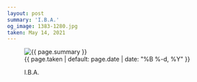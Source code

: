 ```yaml
---
layout: post
summary: 'I.B.A.'
og_image: 1383-1280.jpg
taken: May 14, 2021
---
```


<figure class="post" data-src="{{ site.assets_url }}/{{ page.og_image }}">
<img alt="{{ page.summary }}" sizes="(min-width: 700px) 50vw, calc(100vw - 2rem)" src="{{ site.assets_url }}/1383-640.jpg" srcset="{{ site.assets_url }}/1383-320.jpg 320w, {{ site.assets_url }}/1383-640.jpg 640w, {{ site.assets_url }}/1383-960.jpg 960w, {{ site.assets_url }}/1383-1280.jpg 1280w"/>
<figcaption>
<time>{{ page.taken | default: page.date | date: "%B %-d, %Y" }}</time>
<p>I.B.A.</p>
</figcaption>
</figure>
